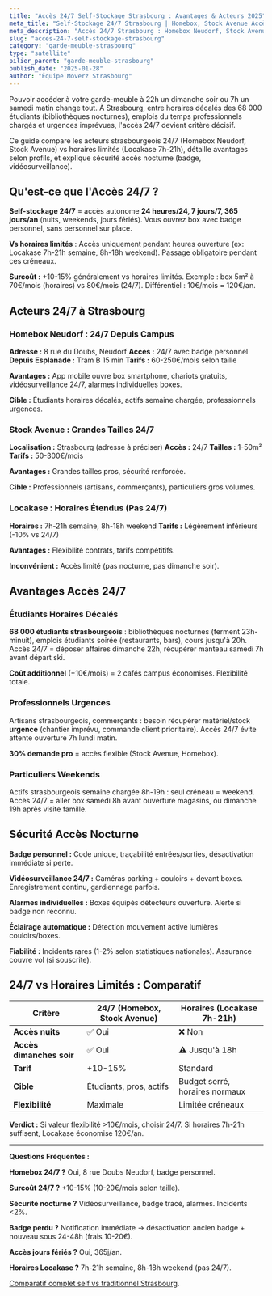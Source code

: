 ```yaml
---
title: "Accès 24/7 Self-Stockage Strasbourg : Avantages & Acteurs 2025"
meta_title: "Self-Stockage 24/7 Strasbourg | Homebox, Stock Avenue Accès Libre"
meta_description: "Accès 24/7 Strasbourg : Homebox Neudorf, Stock Avenue. Vs horaires Locakase 7h-21h. Avantages étudiants, pros, urgences. Sécurité badge nocturne."
slug: "acces-24-7-self-stockage-strasbourg"
category: "garde-meuble-strasbourg"
type: "satellite"
pilier_parent: "garde-meuble-strasbourg"
publish_date: "2025-01-28"
author: "Équipe Moverz Strasbourg"
---
```


Pouvoir accéder à votre garde-meuble à 22h un dimanche soir ou 7h un samedi matin change tout. À Strasbourg, entre horaires décalés des 68 000 étudiants (bibliothèques nocturnes), emplois du temps professionnels chargés et urgences imprévues, l'accès 24/7 devient critère décisif.

Ce guide compare les acteurs strasbourgeois 24/7 (Homebox Neudorf, Stock Avenue) vs horaires limités (Locakase 7h-21h), détaille avantages selon profils, et explique sécurité accès nocturne (badge, vidéosurveillance).

## Qu'est-ce que l'Accès 24/7 ?

**Self-stockage 24/7** = accès autonome **24 heures/24, 7 jours/7, 365 jours/an** (nuits, weekends, jours fériés). Vous ouvrez box avec badge personnel, sans personnel sur place.

**Vs horaires limités** : Accès uniquement pendant heures ouverture (ex: Locakase 7h-21h semaine, 8h-18h weekend). Passage obligatoire pendant ces créneaux.

**Surcoût :** +10-15% généralement vs horaires limités. Exemple : box 5m² à 70€/mois (horaires) vs 80€/mois (24/7). Différentiel : 10€/mois = 120€/an.

## Acteurs 24/7 à Strasbourg

### Homebox Neudorf : 24/7 Depuis Campus

**Adresse :** 8 rue du Doubs, Neudorf
**Accès :** 24/7 avec badge personnel
**Depuis Esplanade :** Tram B 15 min
**Tarifs :** 60-250€/mois selon taille

**Avantages :** App mobile ouvre box smartphone, chariots gratuits, vidéosurveillance 24/7, alarmes individuelles boxes.

**Cible :** Étudiants horaires décalés, actifs semaine chargée, professionnels urgences.

### Stock Avenue : Grandes Tailles 24/7

**Localisation :** Strasbourg (adresse à préciser)
**Accès :** 24/7
**Tailles :** 1-50m²
**Tarifs :** 50-300€/mois

**Avantages :** Grandes tailles pros, sécurité renforcée.

**Cible :** Professionnels (artisans, commerçants), particuliers gros volumes.

### Locakase : Horaires Étendus (Pas 24/7)

**Horaires :** 7h-21h semaine, 8h-18h weekend
**Tarifs :** Légèrement inférieurs (-10% vs 24/7)

**Avantages :** Flexibilité contrats, tarifs compétitifs.

**Inconvénient :** Accès limité (pas nocturne, pas dimanche soir).

## Avantages Accès 24/7

### Étudiants Horaires Décalés

**68 000 étudiants strasbourgeois** : bibliothèques nocturnes (ferment 23h-minuit), emplois étudiants soirée (restaurants, bars), cours jusqu'à 20h. Accès 24/7 = déposer affaires dimanche 22h, récupérer manteau samedi 7h avant départ ski.

**Coût additionnel** (+10€/mois) = 2 cafés campus économisés. Flexibilité totale.

### Professionnels Urgences

Artisans strasbourgeois, commerçants : besoin récupérer matériel/stock **urgence** (chantier imprévu, commande client prioritaire). Accès 24/7 évite attente ouverture 7h lundi matin.

**30% demande pro** = accès flexible (Stock Avenue, Homebox).

### Particuliers Weekends

Actifs strasbourgeois semaine chargée 8h-19h : seul créneau = weekend. Accès 24/7 = aller box samedi 8h avant ouverture magasins, ou dimanche 19h après visite famille.

## Sécurité Accès Nocturne

**Badge personnel :** Code unique, traçabilité entrées/sorties, désactivation immédiate si perte.

**Vidéosurveillance 24/7 :** Caméras parking + couloirs + devant boxes. Enregistrement continu, gardiennage parfois.

**Alarmes individuelles :** Boxes équipés détecteurs ouverture. Alerte si badge non reconnu.

**Éclairage automatique :** Détection mouvement active lumières couloirs/boxes.

**Fiabilité :** Incidents rares (1-2% selon statistiques nationales). Assurance couvre vol (si souscrite).

## 24/7 vs Horaires Limités : Comparatif

| Critère | 24/7 (Homebox, Stock Avenue) | Horaires (Locakase 7h-21h) |
|---------|------------------------------|----------------------------|
| **Accès nuits** | ✅ Oui | ❌ Non |
| **Accès dimanches soir** | ✅ Oui | ⚠️ Jusqu'à 18h |
| **Tarif** | +10-15% | Standard |
| **Cible** | Étudiants, pros, actifs | Budget serré, horaires normaux |
| **Flexibilité** | Maximale | Limitée créneaux |

**Verdict :** Si valeur flexibilité >10€/mois, choisir 24/7. Si horaires 7h-21h suffisent, Locakase économise 120€/an.

---

**Questions Fréquentes :**

**Homebox 24/7 ?** Oui, 8 rue Doubs Neudorf, badge personnel.

**Surcoût 24/7 ?** +10-15% (10-20€/mois selon taille).

**Sécurité nocturne ?** Vidéosurveillance, badge tracé, alarmes. Incidents <2%.

**Badge perdu ?** Notification immédiate → désactivation ancien badge + nouveau sous 24-48h (frais 10-20€).

**Accès jours fériés ?** Oui, 365j/an.

**Horaires Locakase ?** 7h-21h semaine, 8h-18h weekend (pas 24/7).

[Comparatif complet self vs traditionnel Strasbourg](/blog/demenagement-strasbourg/garde-meuble-strasbourg).


